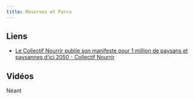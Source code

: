 ```yaml
---
title: Réserves et Parcs
---
```


 ## Liens

* [Le Collectif Nourrir publie son manifeste pour 1 million de paysans et paysannes d’ici 2050 -  Collectif Nourrir](https://collectifnourrir.fr/le-collectif-nourrir-publie-son-manifeste-pour-1-million-de-paysans-et-paysannes-dici-2050/)


## Vidéos

Néant
